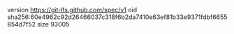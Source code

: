 version https://git-lfs.github.com/spec/v1
oid sha256:60e4962c92d26466037c318f6b2da7410e63ef81b33e9371fdbf6655854d7f52
size 93005

